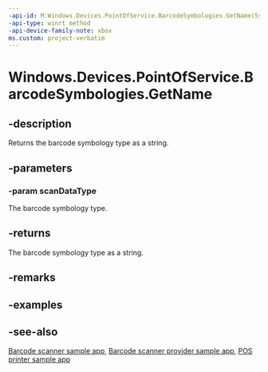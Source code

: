```yaml
---
-api-id: M:Windows.Devices.PointOfService.BarcodeSymbologies.GetName(System.UInt32)
-api-type: winrt method
-api-device-family-note: xbox
ms.custom: project-verbatim
---
```


<!-- Method syntax
public string GetName(System.UInt32 scanDataType)
-->

# Windows.Devices.PointOfService.BarcodeSymbologies.GetName

## -description
Returns the barcode symbology type as a string.

## -parameters
### -param scanDataType
The barcode symbology type.

## -returns
The barcode symbology type as a string.

## -remarks

## -examples

## -see-also

[Barcode scanner sample app](https://github.com/microsoft/Windows-universal-samples/tree/master/Samples/BarcodeScanner), [Barcode scanner provider sample app](https://github.com/microsoft/Windows-universal-samples/tree/master/Samples/BarcodeScannerProvider), [POS printer sample app](https://github.com/microsoft/Windows-universal-samples/tree/master/Samples/PosPrinter)
